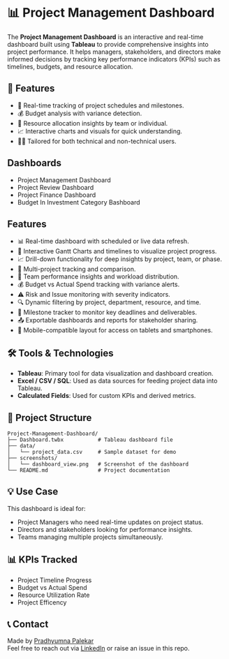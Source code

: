 # 📊 Project Management Dashboard

The **Project Management Dashboard** is an interactive and real-time dashboard built using **Tableau** to provide comprehensive insights into project performance. It helps managers, stakeholders, and directors make informed decisions by tracking key performance indicators (KPIs) such as timelines, budgets, and resource allocation.

## 🚀 Features

- 📅 Real-time tracking of project schedules and milestones.
- 💰 Budget analysis with variance detection.
- 👥 Resource allocation insights by team or individual.
- 📈 Interactive charts and visuals for quick understanding.
- 👨‍💼 Tailored for both technical and non-technical users.
## Dashboards
- Project Management Dashboard
- Project Review Dashboard
- Project Finance Dashboard
- Budget In Investment Category Bashboard

## Features
- 📊 Real-time dashboard with scheduled or live data refresh.
- 📅 Interactive Gantt Charts and timelines to visualize project progress.
- 📈 Drill-down functionality for deep insights by project, team, or phase.
- 📁 Multi-project tracking and comparison.
- 👥 Team performance insights and workload distribution.
- 💰 Budget vs Actual Spend tracking with variance alerts.
- ⚠️ Risk and Issue monitoring with severity indicators.
- 🔍 Dynamic filtering by project, department, resource, and time.
- 📌 Milestone tracker to monitor key deadlines and deliverables.
- 📤 Exportable dashboards and reports for stakeholder sharing.
- 📱 Mobile-compatible layout for access on tablets and smartphones.

## 🛠️ Tools & Technologies

- **Tableau**: Primary tool for data visualization and dashboard creation.
- **Excel / CSV / SQL**: Used as data sources for feeding project data into Tableau.
- **Calculated Fields**: Used for custom KPIs and derived metrics.

## 📂 Project Structure

```
Project-Management-Dashboard/
├── Dashboard.twbx           # Tableau dashboard file
├── data/
│   └── project_data.csv     # Sample dataset for demo
├── screenshots/
│   └── dashboard_view.png   # Screenshot of the dashboard
└── README.md                # Project documentation
```
## 💡 Use Case

This dashboard is ideal for:
- Project Managers who need real-time updates on project status.
- Directors and stakeholders looking for performance insights.
- Teams managing multiple projects simultaneously.

## 📊 KPIs Tracked

- Project Timeline Progress
- Budget vs Actual Spend
- Resource Utilization Rate
- Project Efficency

## 📞 Contact

Made by [Pradhyumna Palekar](https://github.com/palekarpradhyumna)  
Feel free to reach out via [LinkedIn](https://www.linkedin.com/in/pradhyumna-palekar/) or raise an issue in this repo.
